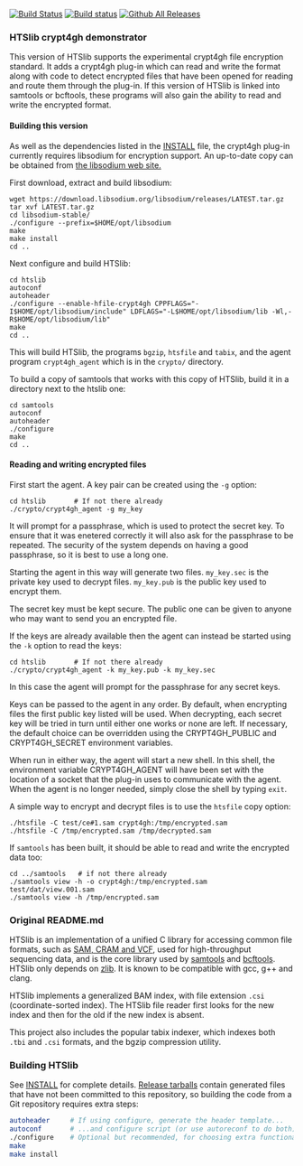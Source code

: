 [![Build Status](https://travis-ci.org/samtools/htslib.svg?branch=develop)](https://travis-ci.org/samtools/htslib)
[![Build status](https://ci.appveyor.com/api/projects/status/v46hkwyfjp3l8nd3/branch/develop?svg=true)](https://ci.appveyor.com/project/samtools/htslib/branch/develop)
[![Github All Releases](https://img.shields.io/github/downloads/samtools/htslib/total.svg)](https://github.com/samtools/htslib)

### HTSlib crypt4gh demonstrator

This version of HTSlib supports the experimental crypt4gh file encryption
standard.
It adds a crypt4gh plug-in which can read and write the format along with
code to detect encrypted files that have been opened for reading and route
them through the plug-in.
If this version of HTSlib is linked into samtools or bcftools, these programs
will also gain the ability to read and write the encrypted format.

#### Building this version

As well as the dependencies listed in the [INSTALL](INSTALL) file, the crypt4gh
plug-in currently requires libsodium for encryption support.
An up-to-date copy can be obtained from [the libsodium web site.](https://download.libsodium.org/libsodium/releases/LATEST.tar.gz)

First download, extract and build libsodium:

```
wget https://download.libsodium.org/libsodium/releases/LATEST.tar.gz
tar xvf LATEST.tar.gz
cd libsodium-stable/
./configure --prefix=$HOME/opt/libsodium
make
make install
cd ..
```

Next configure and build HTSlib:

```
cd htslib
autoconf
autoheader
./configure --enable-hfile-crypt4gh CPPFLAGS="-I$HOME/opt/libsodium/include" LDFLAGS="-L$HOME/opt/libsodium/lib -Wl,-R$HOME/opt/libsodium/lib"
make
cd ..
```

This will build HTSlib, the programs `bgzip`, `htsfile` and `tabix`, and
the agent program `crypt4gh_agent` which is in the `crypto/` directory.

To build a copy of samtools that works with this copy of HTSlib, build it
in a directory next to the htslib one:

```
cd samtools
autoconf
autoheader
./configure
make
cd ..
```

#### Reading and writing encrypted files

First start the agent.
A key pair can be created using the `-g` option:

```
cd htslib       # If not there already
./crypto/crypt4gh_agent -g my_key
```

It will prompt for a passphrase, which is used to protect the secret key.
To ensure that it was enetered correctly it will also ask for the
passphrase to be repeated.
The security of the system depends on having a good passphrase, so it is best
to use a long one.

Starting the agent in this way will generate two files.
`my_key.sec` is the private key used to decrypt files.
`my_key.pub` is the public key used to encrypt them.

The secret key must be kept secure.
The public one can be given to anyone who may want to send you an encrypted file.

If the keys are already available then the agent can instead be started
using the `-k` option to read the keys:

```
cd htslib       # If not there already
./crypto/crypt4gh_agent -k my_key.pub -k my_key.sec
```

In this case the agent will prompt for the passphrase for any secret keys.

Keys can be passed to the agent in any order.
By default, when encrypting files the first public key listed will be used.
When decrypting, each secret key will be tried in turn until either one
works or none are left.
If necessary, the default choice can be overridden using the CRYPT4GH_PUBLIC
and CRYPT4GH_SECRET environment variables.

When run in either way, the agent will start a new shell.
In this shell, the environment variable CRYPT4GH_AGENT will have been set
with the location of a socket that the plug-in uses to communicate with the
agent.
When the agent is no longer needed, simply close the shell by typing `exit`.

A simple way to encrypt and decrypt files is to use the `htsfile` copy option:

```
./htsfile -C test/ce#1.sam crypt4gh:/tmp/encrypted.sam
./htsfile -C /tmp/encrypted.sam /tmp/decrypted.sam
```

If `samtools` has been built, it should be able to read and write
the encrypted data too:

```
cd ../samtools   # if not there already
./samtools view -h -o crypt4gh:/tmp/encrypted.sam test/dat/view.001.sam
./samtools view -h /tmp/encrypted.sam
```

### Original README.md

HTSlib is an implementation of a unified C library for accessing common file
formats, such as [SAM, CRAM and VCF][1], used for high-throughput sequencing
data, and is the core library used by [samtools][2] and [bcftools][3].
HTSlib only depends on [zlib][4].
It is known to be compatible with gcc, g++ and clang.

HTSlib implements a generalized BAM index, with file extension `.csi`
(coordinate-sorted index). The HTSlib file reader first looks for the new index
and then for the old if the new index is absent.

This project also includes the popular tabix indexer, which indexes both `.tbi`
and `.csi` formats, and the bgzip compression utility.

[1]: http://samtools.github.io/hts-specs/
[2]: http://github.com/samtools/samtools
[3]: http://samtools.github.io/bcftools/
[4]: http://zlib.net/

### Building HTSlib

See [INSTALL](INSTALL) for complete details.
[Release tarballs][download] contain generated files that have not been
committed to this repository, so building the code from a Git repository
requires extra steps:

```sh
autoheader     # If using configure, generate the header template...
autoconf       # ...and configure script (or use autoreconf to do both)
./configure    # Optional but recommended, for choosing extra functionality
make
make install
```

[download]: http://www.htslib.org/download/
